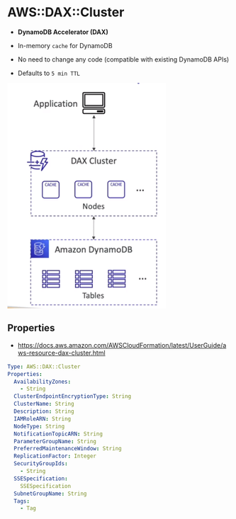 # AWS::DAX::Cluster

- **DynamoDB Accelerator (DAX)**

- In-memory `cache` for DynamoDB
- No need to change any code (compatible with existing DynamoDB APIs)
- Defaults to `5 min TTL`

![DAX](.images/dynamodb-dax.png)

## Properties

- <https://docs.aws.amazon.com/AWSCloudFormation/latest/UserGuide/aws-resource-dax-cluster.html>

```yaml
Type: AWS::DAX::Cluster
Properties:
  AvailabilityZones:
    - String
  ClusterEndpointEncryptionType: String
  ClusterName: String
  Description: String
  IAMRoleARN: String
  NodeType: String
  NotificationTopicARN: String
  ParameterGroupName: String
  PreferredMaintenanceWindow: String
  ReplicationFactor: Integer
  SecurityGroupIds:
    - String
  SSESpecification:
    SSESpecification
  SubnetGroupName: String
  Tags:
    - Tag
```
